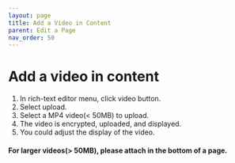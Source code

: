 ```yaml
---
layout: page
title: Add a Video in Content 
parent: Edit a Page 
nav_order: 50
---
```


# Add a video in content

1. In rich-text editor menu, click video button.
2. Select upload.
3. Select a MP4 video(< 50MB) to upload.
4. The video is encrypted, uploaded, and displayed.
5. You could adjust the display of the video.

#### For larger videos(> 50MB), please attach in the bottom of a page.
